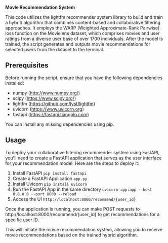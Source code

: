 **Movie Recommendation System**

This code utilizes the lightfm recommender system library to build and train a hybrid algorithm that combines content-based and collaborative filtering approaches. It employs the WARP (Weighted Approximate-Rank Pairwise) loss function on the Movielens dataset, which comprises movies and user ratings from a diverse user base of over 1700 individuals. After the model is trained, the script generates and outputs movie recommendations for selected users from the dataset to the terminal.

## Prerequisites

Before running the script, ensure that you have the following dependencies installed:

- numpy (http://www.numpy.org/)
- scipy (https://www.scipy.org/)
- lightfm (https://github.com/lyst/lightfm)
- uvicorn (https://www.uvicorn.org)
- fastapi (https://fastapi.tiangolo.com)

You can install any missing dependencies using pip.

## Usage
To deploy your collaborative filtering recommender system using FastAPI, you'll need to create a FastAPI application that serves as the user interface for your recommendation model. Here are the steps to deploy it:

1. Install FastAPI ```pip install fastapi```
2. Create a FastAPI Application ```app.py```
3. Install Uvicorn ```pip install uvicorn```
4. Run the FastAPI App in the same directory ```uvicorn app:app --host 0.0.0.0 --port 8000 --reload```
5. Access the UI ```http://localhost:8000/recommend/{user_id}```

Once the application is running, you can make POST requests to http://localhost:8000/recommend/{user_id} to get recommendations for a specific user ID.

This will initiate the movie recommendation system, allowing you to receive movie recommendations based on the trained hybrid algorithm.